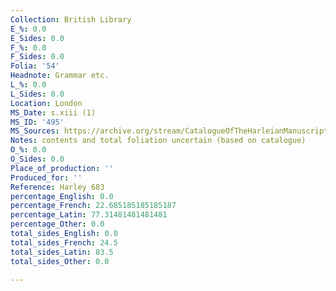 ```yaml
---
Collection: British Library
E_%: 0.0
E_Sides: 0.0
F_%: 0.0
F_Sides: 0.0
Folia: '54'
Headnote: Grammar etc.
L_%: 0.0
L_Sides: 0.0
Location: London
MS_Date: s.xiii (1)
MS_ID: '495'
MS_Sources: https://archive.org/stream/CatalogueOfTheHarleianManuscripts1/Catalogue_of_the_Harleian_Manuscripts_1#page/n455/mode/1up
Notes: contents and total foliation uncertain (based on catalogue)
O_%: 0.0
O_Sides: 0.0
Place_of_production: ''
Produced_for: ''
Reference: Harley 683
percentage_English: 0.0
percentage_French: 22.685185185185187
percentage_Latin: 77.31481481481481
percentage_Other: 0.0
total_sides_English: 0.0
total_sides_French: 24.5
total_sides_Latin: 83.5
total_sides_Other: 0.0

---
```

